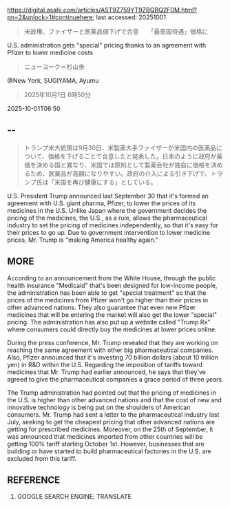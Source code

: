 https://digital.asahi.com/articles/AST9Z759YT9ZBQBQ2F0M.html?pn=2&unlock=1#continuehere; last accessed: 20251001

> 米政権、ファイザーと医薬品値下げで合意　　「最恵国待遇」価格に

U.S. administration gets "special" pricing thanks to an agreement with Pfizer to lower medicine costs

> ニューヨーク＝杉山歩

@New York, SUGIYAMA, Ayumu

> 2025年10月1日 6時50分

2025-10-01T06:50

## --

> トランプ米大統領は9月30日、米製薬大手ファイザーが米国内の医薬品について、価格を下げることで合意したと発表した。日本のように政府が薬価を決める国と異なり、米国では原則として製薬会社が独自に価格を決めるため、医薬品が高額になりやすい。政府の介入による引き下げで、トランプ氏は「米国を再び健康にする」としている。

U.S. President Trump announced last September 30 that it's formed an agreement with U.S. giant pharma, Pfizer, to lower the prices of its medicines in the U.S. Unlike Japan where the government decides the pricing of the medicines, the U.S., as a rule, allows the pharmaceutical industry to set the pricing of medicines independently, so that it's easy for their prices to go up. Due to government intervention to lower medicine prices, Mr. Trump is "making America healthy again."

## MORE

According to an announcement from the White House, through the public health insurance "Medicaid" that's been designed for low-income people, the administration has been able to get "special treatment" so that the prices of the medicines from Pfizer won't go higher than their prices in other advanced nations. They also guarantee that even new Pfizer medicines that will be entering the market will also get the lower "special" pricing. The administration has also put up a website called "Trump Rx" where consumers could directly buy the medicines at lower prices online.

During the press conference, Mr. Trump revealed that they are working on reaching the same agreement with other big pharmaceutical companies. Also, Pfizer announced that it's investing 70 billion dollars (about 10 trillion yen) in R&D within the U.S. Regarding the imposition of tariffs toward medicines that Mr. Trump had earlier announced, he says that they've agreed to give the pharmaceutical companies a grace period of three years. 

The Trump administration had pointed out that the pricing of medicines in the U.S. is higher than other advanced nations and that the cost of new and innovative technology is being put on the shoulders of American consumers. Mr. Trump had sent a letter to the pharmaceutical industry last July, seeking to get the cheapest pricing that other advanced nations are getting for prescribed medicines. Moreover, on the 25th of September, it was announced that medicines imported from other countries will be getting 100% tariff starting October 1st. However, businesses that are building or have started to build pharmaceutical factories in the U.S. are excluded from this tariff.

## REFERENCE

1) GOOGLE SEARCH ENGINE; TRANSLATE